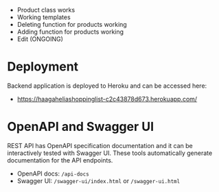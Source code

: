 - Product class works
- Working templates
- Deleting function for products working
- Adding function for products working
- Edit (ONGOING)

# Deployment

Backend application is deployed to Heroku and can be accessed here:
- https://haagaheliashoppinglist-c2c43878d673.herokuapp.com/

# OpenAPI and Swagger UI

REST API has OpenAPI specification documentation and it can be interactively tested with Swagger UI. These tools automatically generate documentation for the API endpoints.

- OpenAPI docs: `/api-docs`
- Swagger UI: `/swagger-ui/index.html` or `/swagger-ui.html`

